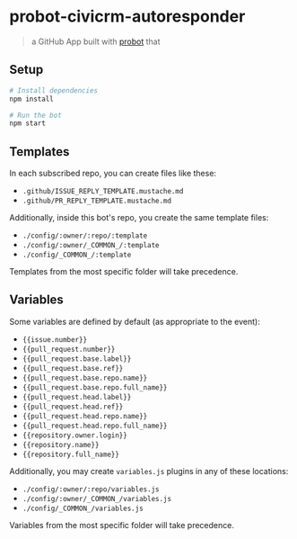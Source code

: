 # probot-civicrm-autoresponder

> a GitHub App built with [probot](https://github.com/probot/probot) that 

## Setup

```sh
# Install dependencies
npm install

# Run the bot
npm start
```

## Templates

In each subscribed repo, you can create files like these:

* `.github/ISSUE_REPLY_TEMPLATE.mustache.md`
* `.github/PR_REPLY_TEMPLATE.mustache.md`

Additionally, inside this bot's repo, you create the same template files:

* `./config/:owner/:repo/:template`
* `./config/:owner/_COMMON_/:template`
* `./config/_COMMON_/:template`

Templates from the most specific folder will take precedence.

## Variables

Some variables are defined by default (as appropriate to the event):

 * `{{issue.number}}`
 * `{{pull_request.number}}`
 * `{{pull_request.base.label}}`
 * `{{pull_request.base.ref}}`
 * `{{pull_request.base.repo.name}}`
 * `{{pull_request.base.repo.full_name}}`
 * `{{pull_request.head.label}}`
 * `{{pull_request.head.ref}}`
 * `{{pull_request.head.repo.name}}`
 * `{{pull_request.head.repo.full_name}}`
 * `{{repository.owner.login}}`
 * `{{repository.name}}`
 * `{{repository.full_name}}`

Additionally, you may create `variables.js` plugins in any of these locations:

* `./config/:owner/:repo/variables.js`
* `./config/:owner/_COMMON_/variables.js`
* `./config/_COMMON_/variables.js`

Variables from the most specific folder will take precedence.
